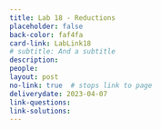```yaml
---
title: Lab 18 - Reductions
placeholder: false
back-color: faf4fa
card-link: LabLink18
# subtitle: And a subtitle
description:
people:
layout: post
no-link: true  # stops link to page 
deliverydate: 2023-04-07
link-questions:
link-solutions:
---
```










